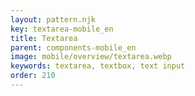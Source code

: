```yaml
---
layout: pattern.njk
key: textarea-mobile_en
title: Textarea
parent: components-mobile_en
image: mobile/overview/textarea.webp
keywords: textarea, textbox, text input
order: 210
---
```


